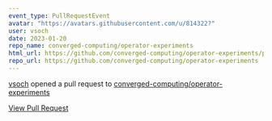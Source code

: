 ```yaml
---
event_type: PullRequestEvent
avatar: "https://avatars.githubusercontent.com/u/814322?"
user: vsoch
date: 2023-01-20
repo_name: converged-computing/operator-experiments
html_url: https://github.com/converged-computing/operator-experiments/pull/7
repo_url: https://github.com/converged-computing/operator-experiments
---
```


<a href='https://github.com/vsoch' target='_blank'>vsoch</a> opened a pull request to <a href='https://github.com/converged-computing/operator-experiments' target='_blank'>converged-computing/operator-experiments</a>

<a href='https://github.com/converged-computing/operator-experiments/pull/7' target='_blank'>View Pull Request</a>